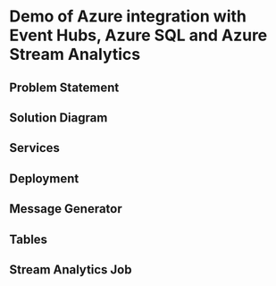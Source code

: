# Demo of Azure integration with Event Hubs, Azure SQL and Azure Stream Analytics

## Problem Statement

## Solution Diagram

## Services

## Deployment

## Message Generator

## Tables

## Stream Analytics Job

